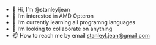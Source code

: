 - 👋 Hi, I’m @stanleyljean
- 👀 I’m interested in AMD Opteron  
- 🌱 I’m currently learning all programng languages 
- 💞️ I’m looking to collaborate on anything
- 📫 How to reach me by email stanleyl.jean@gmail.com

<!---
stanleyljean/stanleyljean is a ✨ special ✨ repository because its `README.md` (this file) appears on your GitHub profile.
You can click the Preview link to take a look at your changes.
--->
